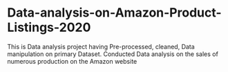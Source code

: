 # Data-analysis-on-Amazon-Product-Listings-2020
This is Data analysis project having Pre-processed, cleaned, Data manipulation on primary Dataset. Conducted Data analysis on the sales of numerous production on the Amazon website
